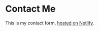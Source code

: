 # Contact Me
This is my contact form, [hosted on Netlify](https://serene-feynman-41cd91.netlify.app/).
